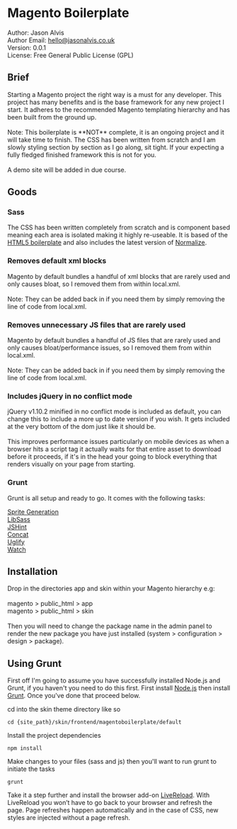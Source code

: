 <h1>Magento Boilerplate</h1>

Author: Jason Alvis<br />
Author Email: hello@jasonalvis.co.uk<br />
Version: 0.0.1<br />
License: Free General Public License (GPL)<br />

<h2>Brief</h2>
Starting a Magento project the right way is a must for any developer. This project has many benefits and is the base framework for any new project I start. It adheres to the recommended Magento templating hierarchy and has been built from the ground up.<br /><br />
Note: This boilerplate is **NOT** complete, it is an ongoing project and it will take time to finish. The CSS has been written from scratch and I am slowly styling section by section as I go along, sit tight. If your expecting a fully fledged finished framework this is not for you.<br /><br />
A demo site will be added in due course.

<h2>Goods</h2>

<h3>Sass</h3>
The CSS has been written completely from scratch and is component based meaning each area is isolated making it highly re-useable. It is based of the <a href="http://html5boilerplate.com/" target="_blank">HTML5 boilerplate</a> and also includes the latest version of <a href="https://necolas.github.io/normalize.css/" target="_blank">Normalize</a>.

<h3>Removes default xml blocks</h3>
Magento by default bundles a handful of xml blocks that are rarely used and only causes bloat, so I removed them from within local.xml.<br /><br />
Note: They can be added back in if you need them by simply removing the line of code from local.xml.

<h3>Removes unnecessary JS files that are rarely used</h3>
Magento by default bundles a handful of JS files that are rarely used and only causes bloat/performance issues, so I removed them from within local.xml.<br /><br />
Note: They can be added back in if you need them by simply removing the line of code from local.xml.

<h3>Includes jQuery in no conflict mode</h3>
jQuery v1.10.2 minified in no conflict mode is included as default, you can change this to include a more up to date version if you wish. It gets included at the very bottom of the dom just like it should be.<br /><br />
This improves performance issues particularly on mobile devices as when a browser hits a script tag it actually waits for that entire asset to download before it proceeds, if it's in the head your going to block everything that renders visually on your page from starting.

<h3>Grunt</h3>
Grunt is all setup and ready to go. It comes with the following tasks:

<a href="https://github.com/Ensighten/grunt-spritesmith" target="_blank">Sprite Generation</a><br />
<a href="https://github.com/sindresorhus/grunt-sass" target="_blank">LibSass</a><br />
<a href="https://github.com/gruntjs/grunt-contrib-jshint" target="_blank">JSHint</a><br />
<a href="https://github.com/gruntjs/grunt-contrib-concat" target="_blank">Concat</a><br />
<a href="https://github.com/gruntjs/grunt-contrib-uglify" target="_blank">Uglify</a><br />
<a href="https://github.com/gruntjs/grunt-contrib-watch" target="_blank">Watch</a>

<h2>Installation</h2>
Drop in the directories app and skin within your Magento hierarchy e.g:<br /><br />
magento > public_html > app<br />
magento > public_html > skin<br /><br />
Then you will need to change the package name in the admin panel to render the new package you have just installed (system > configuration > design > package).

<h2>Using Grunt</h2>
First off I'm going to assume you have successfully installed Node.js and Grunt, if you haven't you need to do this first.
First install <a href="http://nodejs.org/download/" target="_blank">Node.js</a> then install <a href="http://gruntjs.com/getting-started" target="_blank">Grunt</a>. Once you've done that proceed below.

cd into the skin theme directory like so

```shell
cd {site_path}/skin/frontend/magentoboilerplate/default
```

Install the project dependencies

```shell
npm install
```

Make changes to your files (sass and js) then you'll want to run grunt to initiate the tasks

```shell
grunt
```

Take it a step further and install the browser add-on <a href="http://feedback.livereload.com/knowledgebase/articles/86242-how-do-i-install-and-use-the-browser-extensions-" target="_blank">LiveReload</a>. With LiveReload you won’t have to go back to your browser and refresh the page. Page refreshes happen automatically and in the case of CSS, new styles are injected without a page refresh.